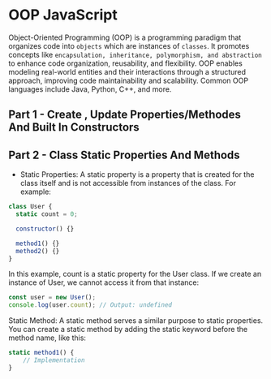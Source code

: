 # OOP JavaScript

Object-Oriented Programming (OOP) is a programming paradigm that organizes code into `objects` which are instances of `classes`. It promotes concepts like `encapsulation, inheritance, polymorphism, and abstraction` to enhance code organization, reusability, and flexibility. OOP enables modeling real-world entities and their interactions through a structured approach, improving code maintainability and scalability. Common OOP languages include Java, Python, C++, and more.

## Part 1 - Create , Update Properties/Methodes And Built In Constructors

## Part 2 - Class Static Properties And Methods

- Static Properties: A static property is a property that is created for the class itself and is not accessible from instances of the class. For example:

```js
class User {
  static count = 0;

  constructor() {}

  method1() {}
  method2() {}
}
```

In this example, count is a static property for the User class. If we create an instance of User, we cannot access it from that instance:

```js
const user = new User();
console.log(user.count); // Output: undefined
```

Static Method: A static method serves a similar purpose to static properties. You can create a static method by adding the static keyword before the method name, like this:

```js
static method1() {
    // Implementation
}
```
